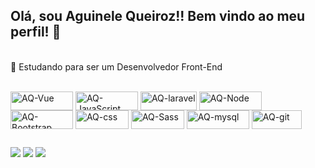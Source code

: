## Olá, sou Aguinele Queiroz!! Bem vindo ao meu perfil! 👋

 <br/> :monocle_face: Estudando para ser um Desenvolvedor Front-End

<div style="display: inline_block"><br> 
   <img margin-bottom= "5px" align="center" alt="AQ-Vue" height="30" width="100" src="https://img.shields.io/badge/Vue.js-35495E?style=for-the-badge&logo=vue.js&logoColor=4FC08D">
  <img align="center" alt="AQ-JavaScript" height="30" width="100" src="https://img.shields.io/badge/JavaScript-F7DF1E?style=for-the-badge&logo=javascript&logoColor=black">
   <img align="center" alt="AQ-laravel" height="30" width="90" src="https://img.shields.io/badge/Laravel-D14836?style=for-the-badge&logo=laravel&logoColor=white">
 <img align="center" alt="AQ-Node" height="30" width="100" src="https://img.shields.io/badge/Node.js-43853D?style=for-the-badge&logo=node.js&logoColor=white">
  <img align="center" alt="AQ-Bootstrap" height="30" width="100" src="https://img.shields.io/badge/Bootstrap-563D7C?style=for-the-badge&logo=bootstrap&logoColor=white">
  
  <img align="center" alt="AQ-css" height="30" width="85" src="https://img.shields.io/badge/CSS3-1572B6?style=for-the-badge&logo=css3&logoColor=white">
  <img align="center" alt="AQ-Sass" height="30" width="85" src="https://img.shields.io/badge/Sass-CC6699?style=for-the-badge&logo=sass&logoColor=white">
 <img align="center" alt="AQ-mysql" height="30" width="100" src="https://img.shields.io/badge/MySQL-316192?style=for-the-badge&logo=mysql&logoColor=white">
 <img align="center" alt="AQ-git" height="30" width="80" src="https://img.shields.io/badge/GIT-D14836?style=for-the-badge&logo=git&logoColor=white">
</div>
 
 ##
 
<div> 
  <a href="https://www.instagram.com/aguinelequeiroz" target="_blank"><img src="https://img.shields.io/badge/-Instagram-%23E4405F?style=for-the-badge&logo=instagram&logoColor=white" target="_blank"></a>
  <a href = "mailto:aguinelequeiroz@outlook.com"><img src="https://img.shields.io/badge/Microsoft_Outlook-0078D4?style=for-the-badge&logo=microsoft-outlook&logoColor=white" target="_blank"></a>
   <a href="https://www.linkedin.com/in/aguinelequeiroz/" target="_blank"><img src="https://img.shields.io/badge/-LinkedIn-%230077B5?style=for-the-badge&logo=linkedin&logoColor=white" target="_blank"></a> 
</div>
